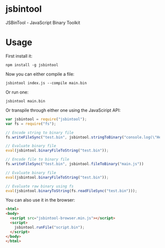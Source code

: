# jsbintool
JSBinTool - JavaScript Binary Toolkit

# Usage
First install it:
```
npm install -g jsbintool
```
Now you can either compile a file:
```
jsbintool index.js --compile main.bin
```
Or run one:
```
jsbintool main.bin
```
Or transpile through either one using the JavaSciript API:
```javascript
var jsbintool = require("jsbintool");
var fs = require("fs");

// Encode string to binary file
fs.writeFileSync("test.bin", jsbintool.stringToBinary("console.log(\"Hello World!\")"))

// Evaluate binary file
eval(jsbintool.binaryFileToString("test.bin"));

// Encode file to binary file
fs.writeFileSync("test.bin", jsbintool.fileToBinary("main.js"))

// Evaluate binary file
eval(jsbintool.binaryFileToString("test.bin"));

// Evaluate raw binary using fs
eval(jsbintool.binaryToString(fs.readFileSync("test.bin")));
```
You can also use it in the browser:
```html
<html>
<body>
  <script src="jsbintool-browser.min.js"></script>
  <script>
    jsbintool.runFile("script.bin");
  </script>
</body>
</html>
```
